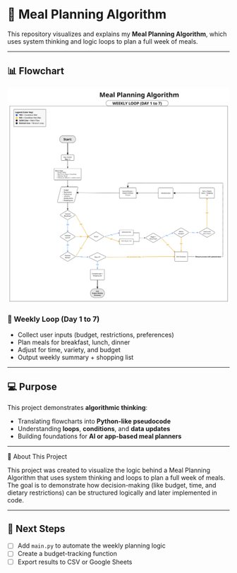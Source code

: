 # 🥗 Meal Planning Algorithm

This repository visualizes and explains my **Meal Planning Algorithm**, which uses system thinking and logic loops to plan a full week of meals.

---

## 📊 Flowchart
![Meal Planning Algorithm Flowchart](./Miguel_Beltran_W0D4_%20Algorithm%20Design%20&%20Flowcharts.jpg)

### 🔁 Weekly Loop (Day 1 to 7)
- Collect user inputs (budget, restrictions, preferences)
- Plan meals for breakfast, lunch, dinner
- Adjust for time, variety, and budget
- Output weekly summary + shopping list

---

## 💻 Purpose
This project demonstrates **algorithmic thinking**:
- Translating flowcharts into **Python-like pseudocode**
- Understanding **loops**, **conditions**, and **data updates**
- Building foundations for **AI or app-based meal planners**

---
🧠 About This Project

This project was created to visualize the logic behind a Meal Planning Algorithm that uses system thinking and loops to plan a full week of meals. The goal is to demonstrate how decision-making (like budget, time, and dietary restrictions) can be structured logically and later implemented in code.

---
## 🧩 Next Steps
- [ ] Add `main.py` to automate the weekly planning logic
- [ ] Create a budget-tracking function
- [ ] Export results to CSV or Google Sheets
